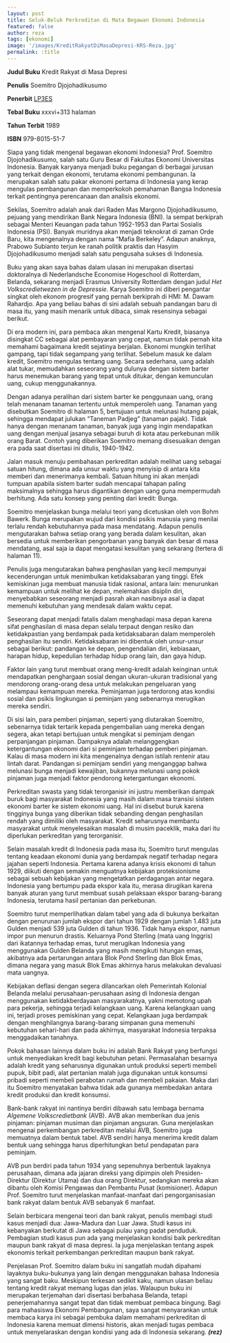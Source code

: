 ```yaml
---
layout: post
title: Seluk-Beluk Perkreditan di Mata Begawan Ekonomi Indonesia
featured: false
author: reza
tags: [ekonomi]
image: '/images/KreditRakyatDiMasaDepresi-KRS-Reza.jpg'
permalink: :title
---
```


**Judul Buku** Kredit Rakyat di Masa Depresi

**Penulis** Soemitro Djojohadikusumo

**Penerbit** [LP3ES](http://www.lp3es.or.id/)

**Tebal Buku** xxxvi+313 halaman

**Tahun Terbit** 1989

**ISBN** 979-8015-51-7

Siapa yang tidak mengenal begawan ekonomi Indonesia? Prof. Soemitro Djojohadikusumo, salah satu Guru Besar di Fakultas Ekonomi Universitas Indonesia. Banyak karyanya menjadi buku pegangan di berbagai jurusan yang terkait dengan ekonomi, terutama ekonomi pembangunan. Ia merupakan salah satu pakar ekonomi pertama di Indonesia yang kerap mengulas pembangunan dan memperkokoh pemahaman Bangsa Indonesia terkait pentingnya perencanaan dan analisis ekonomi.

Sekilas, Soemitro adalah anak dari Raden Mas Margono Djojohadikusumo, pejuang yang mendirikan Bank Negara Indonesia (BNI). Ia sempat berkiprah sebagai Menteri Keuangan pada tahun 1952-1953 dan Partai Sosialis Indonesia (PSI). Banyak muridnya akan menjadi teknokrat di zaman Orde Baru, kita mengenalnya dengan nama “Mafia Berkeley”. Adapun anaknya, Prabowo Subianto terjun ke ranah politik praktis dan Hasyim Djojohadikusumo menjadi salah satu pengusaha sukses di Indonesia.

Buku yang akan saya bahas dalam ulasan ini merupakan disertasi doktoralnya di Nederlandsche Economise Hogeschool di Rotterdam, Belanda, sekarang menjadi Erasmus University Rotterdam dengan judul _Het Volkscredietwezen in de Depressie_. Karya Soemitro ini diberi pengantar singkat oleh ekonom progresif yang pernah berkiprah di HMI: M. Dawam Rahardjo. Apa yang beliau bahas di sini adalah sebuah pandangan baru di masa itu, yang masih menarik untuk dibaca, simak resensinya sebagai berikut.

Di era modern ini, para pembaca akan mengenal Kartu Kredit, biasanya disingkat CC sebagai alat pembayaran yang cepat, namun tidak pernah kita memahami bagaimana kredit sejatinya berjalan. Ekonomi mungkin terlihat gampang, tapi tidak segampang yang terlihat. Sebelum masuk ke dalam kredit, Soemitro mengulas tentang uang. Secara sederhana, uang adalah alat tukar, memudahkan seseorang yang dulunya dengan sistem barter harus menemukan barang yang tepat untuk ditukar, dengan kemunculan uang, cukup menggunakannya.

Dengan adanya peralihan dari sistem barter ke penggunaan uang, orang telah menanam tanaman tertentu untuk memperoleh uang. Tanaman yang disebutkan Soemitro di halaman 5, bertujuan untuk melunasi hutang pajak, sehingga mendapat julukan “Taneman Padjeg” (tanaman pajak). Tidak hanya dengan menanam tanaman, banyak juga yang ingin mendapatkan uang dengan menjual jasanya sebagai buruh di kota atau perkebunan milik orang Barat. Contoh yang diberikan Soemitro memang disesuaikan dengan era pada saat disertasi ini ditulis, 1940-1942.

Jalan masuk menuju pembahasan perkreditan adalah melihat uang sebagai satuan hitung, dimana ada unsur waktu yang menyisip di antara kita memberi dan menerimanya kembali. Satuan hitung ini akan menjadi tumpuan apabila sistem barter sudah mencapai tahapan paling maksimalnya sehingga harus digantikan dengan uang guna mempermudah berhitung. Ada satu konsep yang penting dari kredit: Bunga.

Soemitro menjelaskan bunga melalui teori yang dicetuskan oleh von Bohm Bawerk. Bunga merupakan wujud dari kondisi psikis manusia yang menilai terlalu rendah kebutuhannya pada masa mendatang. Adapun penulis mengutarakan bahwa setiap orang yang berada dalam kesulitan, akan bersedia untuk memberikan pengorbanan yang banyak dan besar di masa mendatang, asal saja ia dapat mengatasi kesulitan yang sekarang (tertera di halaman 11).

Penulis juga mengutarakan bahwa penghasilan yang kecil mempunyai kecenderungan untuk menimbulkan ketidaksabaran yang tinggi. Efek kemiskinan juga membuat manusia tidak rasional, antara lain: menurunkan kemampuan untuk melihat ke depan, melemahkan disiplin diri, menyebabkan seseorang menjadi pasrah akan nasibnya asal ia dapat memenuhi kebutuhan yang mendesak dalam waktu cepat.

Seseorang dapat menjadi fatalis dalam menghadapi masa depan karena sifat penghasilan di masa depan selalu terpaut dengan resiko dan ketidakpastian yang berdampak pada ketidaksabaran dalam memperoleh penghasilan itu sendiri. Ketidaksabaran ini dibentuk oleh unsur-unsur sebagai berikut: pandangan ke depan, pengendalian diri, kebiasaan, harapan hidup, kepedulian terhadap hidup orang lain, dan gaya hidup.

Faktor lain yang turut membuat orang meng-kredit adalah keinginan untuk mendapatkan penghargaan sosial dengan ukuran-ukuran tradisional yang mendorong orang-orang desa untuk melakukan pengeluaran yang melampaui kemampuan mereka. Peminjaman juga terdorong atas kondisi sosial dan psikis lingkungan si peminjam yang sebenarnya merugikan mereka sendiri.

Di sisi lain, para pemberi pinjaman, seperti yang diutarakan Soemitro, sebenarnya tidak tertarik kepada pengembalian uang mereka dengan segera, akan tetapi bertujuan untuk mengikat si peminjam dengan perpanjangan pinjaman. Dampaknya adalah melanggengkan ketergantungan ekonomi dari si peminjam terhadap pemberi pinjaman. Kalau di masa modern ini kita mengenalnya dengan istilah rentenir atau lintah darat. Pandangan si peminjam sendiri yang menganggap bahwa melunasi bunga menjadi kewajiban, bukannya melunasi uang pokok pinjaman juga menjadi faktor pendorong ketergantungan ekonomi.

Perkreditan swasta yang tidak terorganisir ini justru memberikan dampak buruk bagi masyarakat Indonesia yang masih dalam masa transisi sistem ekonomi barter ke sistem ekonomi uang. Hal ini disebut buruk karena tingginya bunga yang diberikan tidak sebanding dengan penghasilan rendah yang dimiliki oleh masyarakat. Kredit seharusnya membantu masyarakat untuk menyelesaikan masalah di musim paceklik, maka dari itu diperlukan perkreditan yang terorganisir.

Selain masalah kredit di Indonesia pada masa itu, Soemitro turut mengulas tentang keadaan ekonomi dunia yang berdampak negatif terhadap negara jajahan seperti Indonesia. Pertama karena adanya krisis ekonomi di tahun 1929, diikuti dengan semakin menguatnya kebijakan proteksionisme sebagai sebuah kebijakan yang mengetatkan perdagangan antar negara. Indonesia yang bertumpu pada ekspor kala itu, merasa dirugikan karena banyak aturan yang turut membuat susah pelaksaan ekspor barang-barang Indonesia, terutama hasil pertanian dan perkebunan.

Soemitro turut memperlihatkan dalam tabel yang ada di bukunya berkaitan dengan penurunan jumlah ekspor dari tahun 1929 dengan jumlah 1.483 juta Gulden menjadi 539 juta Gulden di tahun 1936. Tidak hanya ekspor, namun impor pun menurun drastis. Keluarnya Pond Sterling (mata uang Inggris) dari ikatannya terhadap emas, turut merugikan Indonesia yang menggunakan Gulden Belanda yang masih mengikuti hitungan emas, akibatnya ada pertarungan antara Blok Pond Sterling dan Blok Emas, dimana negara yang masuk Blok Emas akhirnya harus melakukan devaluasi mata uangnya.

Kebijakan deflasi dengan segera dilancarkan oleh Pemerintah Kolonial Belanda melalui perusahaan-perusahaan asing di Indonesia dengan menggunakan ketidakberdayaan masyarakatnya, yakni memotong upah para pekerja, sehingga terjadi kelangkaan uang. Karena kelangkaan uang ini, terjadi proses pemiskinan yang cepat. Kelangkaan juga berdampak dengan menghilangnya barang-barang simpanan guna memenuhi kebutuhan sehari-hari dan pada akhirnya, masyarakat Indonesia terpaksa menggadaikan tanahnya.

Pokok bahasan lainnya dalam buku ini adalah Bank Rakyat yang berfungsi untuk menyediakan kredit bagi kebutuhan petani. Permasalahan besarnya adalah kredit yang seharusnya digunakan untuk produksi seperti membeli pupuk, bibit padi, alat pertanian malah juga digunakan untuk konsumsi pribadi seperti membeli perabotan rumah dan membeli pakaian. Maka dari itu Soemitro menyatakan bahwa tidak ada gunanya membedakan antara kredit produksi dan kredit konsumsi.

Bank-bank rakyat ini nantinya berdiri dibawah satu lembaga bernama _Algemene Volkscredietbank_ (AVB). AVB akan memberikan dua jenis pinjaman: pinjaman musiman dan pinjaman angsuran. Guna menjelaskan mengenai perkembangan perkreditan melalui AVB, Soemitro juga memuatnya dalam bentuk tabel. AVB sendiri hanya menerima kredit dalam bentuk uang sehingga harus diperhitungkan betul pendapatan para peminjam.

AVB pun berdiri pada tahun 1934 yang sepenuhnya berbentuk layaknya perusahaan, dimana ada jajaran direksi yang dipimpin oleh Presiden-Direktur (Direktur Utama) dan dua orang Direktur, sedangkan mereka akan dibantu oleh Komisi Pengawas dan Pembantu Pusat (komisioner). Adapun Prof. Soemitro turut menjelaskan manfaat-manfaat dari pengorganisasian bank rakyat dalam bentuk AVB sebanyak 6 manfaat.

Selain berbicara mengenai teori dan bank rakyat, penulis membagi studi kasus menjadi dua: Jawa-Madura dan Luar Jawa. Studi kasus ini kebanyakan berkutat di Jawa sebagai pulau yang padat penduduk. Pembagian studi kasus pun ada yang menjelaskan kondisi baik perkreditan maupun bank rakyat di masa depresi. Ia juga menjelaskan tentang aspek ekonomis terkait perkembangan perkreditan maupun bank rakyat.

Penjelasan Prof. Soemitro dalam buku ini sangatlah mudah dipahami layaknya buku-bukunya yang lain dengan menggunakan bahasa Indonesia yang sangat baku. Meskipun terkesan sedikit kaku, namun ulasan beliau tentang kredit rakyat memang lugas dan jelas. Walaupun buku ini merupakan terjemahan dari disertasi berbahasa Belanda, tetapi penerjemahannya sangat tepat dan tidak membuat pembaca bingung. Bagi para mahasiswa Ekonomi Pembangunan, saya sangat menyarankan untuk membaca karya ini sebagai pembuka dalam memahami perkreditan di Indonesia karena memuat dimensi historis, akan menjadi tugas pembaca untuk menyelaraskan dengan kondisi yang ada di Indonesia sekarang. **_(rez)_**
